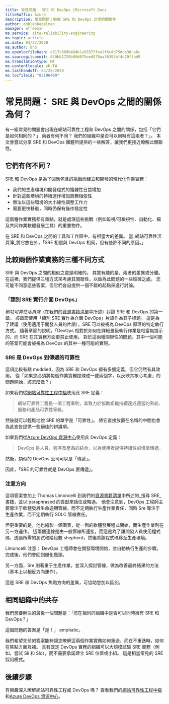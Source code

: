 ```yaml
---
title: 常見問題： SRE 和 DevOps |Microsoft Docs
titleSuffix: Azure
description: 常見問題：瞭解 SRE 和 DevOps 之間的關聯性
author: dnblankedelman
manager: efreeman
ms.service: site-reliability-engineering
ms.topic: article
ms.date: 04/22/2020
ms.author: dnb
ms.openlocfilehash: e917c609b484b1a58377fea2f6cdd75dde30ca6c
ms.sourcegitcommit: 849bb1729b89d075eed579aa36395bf4d29f3bd9
ms.translationtype: MT
ms.contentlocale: zh-TW
ms.lasthandoff: 04/28/2020
ms.locfileid: "82196409"
---
```

# <a name="frequently-asked-questions-whats-the-relationship-between-sre-and-devops"></a>常見問題： SRE 與 DevOps 之間的關係為何？

有一組常見的問題會出現在網站可靠性工程和 DevOps 之間的關係，包括「它們是如何相同的？」 兩者有何不同？ 我們的組織中是否可以同時有這兩者？」。 本文會嘗試分享 SRE 和 DevOps 團體所提供的一些解答，讓我們更接近瞭解此關聯性。

## <a name="how-are-they-the-same"></a>它們有何不同？

SRE 和 DevOps 是為了回應包含的挑戰而建立和開發的現代化作業實務：

- 我們的生產環境和開發程式的複雜性日益增加
- 針對這些環境的持續運作增加商務相依性
- 無法以這些環境的大小線性調整工作力
- 需要更快移動，同時仍保有操作穩定性

這兩種作業實務都有重點，就是處理這些挑戰（例如監視/可檢視性、自動化、檔及共同作業軟體發展工具）的重要物件。

在 SRE 和 DevOps 之間的工具和工作區中，有相當大的差異。 當_網站可靠性活頁簿_將它放在外，「SRE 相信與 DevOps 相同，但有些許不同的原因。」

## <a name="three-different-ways-to-compare-the-two-operations-practices"></a>比較兩個作業實務的三種不同方式

SRE 與 DevOps 之間的相似之處是明確的。 其實有趣的是，兩者的差異或分離。 在這裡，我們提供三種方式來考慮其關聯性，以做為此問題的一些細微之處。 您可能不同意這些答案，但它們各自提供一個不錯的起點來進行討論。

### <a name="class-sre-implements-interface-devops"></a>「類別 SRE 實行介面 DevOps」

_網站可靠性活頁簿_（在我們的[資源書籍清單](../resources/books.md)中所述）討論 SRE 和 DevOps 的第一章。 該章節使用「類別 SRE 實作為介面 DevOps」片語作為其子標題。 這是為了建議（使用適用于開發人員的片語），SRE 可以被視為 DevOps 原理的特定執行方式。 隨著章節的說明，「DevOps 相對於如何在詳細層級執行作業是相當無提示的，而 SRE 在其實務方面更禁止使用。 對於這兩種關聯性的問題，其中一個可能的答案可能會被視為 DevOps 的其中一種可能的實現。

### <a name="sre-is-to-reliability-as-devops-is-to-delivery"></a>SRE 是 DevOps 到傳遞的可靠性

這項比較有點 muddied，因為 SRE 和 DevOps 都有多個定義，但它仍然有其效用。 從「如果您必須將每個作業實務提煉成一或兩個字，以反映其核心考慮」的問題開始，該怎麼做？」

如果我們從[網站可靠性工程中樞](../index.yml)使用此 SRE 定義：

> 網站可靠性工程是一項工程準則，其致力於協助組織持續達成適當的系統、服務和產品可靠性等級。

然後就可以輕鬆地說 SRE 的單字是「可靠性」。 將它直接放置在名稱的中間也會為此宣告提供一些絕佳的辨識項。

如果我們從[Azure DevOps 資源中心](https://docs.microsoft.com/azure/devops/learn/)使用此 DevOps 定義：

> DevOps 是人員、程序及產品的結合，以為使用者提供持續性的價值傳遞。

然後，類似的 DevOps 公司可以是「傳遞」。

因此，「SRE 的可靠性就是 DevOps 要傳遞」。

### <a name="direction-of-attention"></a>注意方向

這項答案會加上 Thomas Limoncelli 到我們的[資源書籍清單](../resources/books.md)中所述的_搜尋 SRE_書籍，並以 paraphrased 的貢獻來括住或略過。 他會注意到，DevOps 工程師主要專注于軟體發展生命週期管線，而不定期執行生產作業責任，同時 Sre 專注于生產作業，而不定期執行 SDLC 管線責任。

但更重要的是，他也繪製一個圖表，從一側的軟體發展程式開始，而生產作業則在另一方運作。 這兩個連線是由一般管線所連接，而這是為了讓開發人員使用程式碼、透過所需的測試和階段數 shepherd，然後將該程式碼移至生產環境。

Limoncelli 注意： DevOps 工程師會在開發環境開始，並自動執行生產的步驟。 完成後，他們會回到優化瓶頸。

另一方面，Sre 則著重于生產作業，並深入探討管線，做為改善最終結果的方法（基本上以相反方向運作）。

這是 SRE 和 DevOps 焦點方向的差異，可協助您加以區別。

## <a name="coexistence-in-the-same-organization"></a>相同組織中的共存

我們想要解決的最後一個問題是：「您在相同的組織中是否可以同時擁有 SRE 和 DevOps？」

這個問題的答案是「是！」 emphatic。

我們希望先前的答案能夠讓您瞭解這兩個作業實務如何重迭，而在不重迭時，如何在焦點方面互補。 具有既定 DevOps 實務的組織可以大規模試驗 SRE 實務（例如，嘗試 Sli 和 Slo），而不需要承諾建立 SRE 位置或小組。 這是相當常見的 SRE 採用模式。

## <a name="next-steps"></a>後續步驟

有興趣深入瞭解網站可靠性工程或 DevOps 嗎？ 查看我們的[網站可靠性工程中樞](../index.yml)和[Azure DevOps 資源中心](https://docs.microsoft.com/azure/devops/learn/)。
